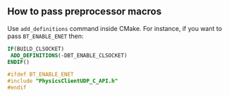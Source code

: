 ## How to pass preprocessor macros
Use `add_definitions` command inside CMake. For instance, if you want to pass `BT_ENABLE_ENET` then:
```CMake
IF(BUILD_CLSOCKET)
 ADD_DEFINITIONS(-DBT_ENABLE_CLSOCKET)
ENDIF()
```
```c++
#ifdef BT_ENABLE_ENET
#include "PhysicsClientUDP_C_API.h"
#endif
```
